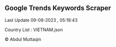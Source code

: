 

## Google Trends Keywords Scraper 
 
Last Update 09-08-2023 , 05:18:43

Country List :
VIETNAM.json



© Abdul Muttaqin 
